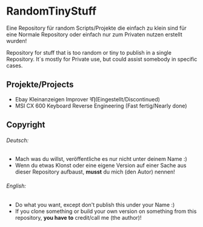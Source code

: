 ﻿# RandomTinyStuff

Eine Repository für random Scripts/Projekte die einfach zu klein sind für eine Normale Repository oder einfach nur zum Privaten nutzen erstellt wurden!

Repository for stuff that is too random or tiny to publish in a single Repository. It´s mostly for Private use, but could assist somebody in specific cases.

## Projekte/Projects

- Ebay Kleinanzeigen Improver ߔȠ(Eingestellt/Discontinued)
- MSI CX 600 Keyboard Reverse Engineering (Fast fertig/Nearly done)

## Copyright

###### Deutsch:
- Mach was du willst, veröffentliche es nur nicht unter deinem Name :)
- Wenn du etwas Klonst oder eine eigene Version auf einer Sache aus dieser Repository aufbaust, **musst** du mich (den Autor) nennen!

###### English:
- Do what you want, except don't publish this under your Name :)
- If you clone something or build your own version on something from this repository, **you have to** credit/call me (the author)!
